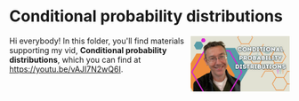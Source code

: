# Conditional probability distributions
[<img src="conditional thumb.png" align="right" height="100" />](<https://youtu.be/vAJI7N2wQ6I>)

Hi everybody! In this folder, you'll find materials supporting my vid, **Conditional probability distributions**, which you can find at <https://youtu.be/vAJI7N2wQ6I>. 

